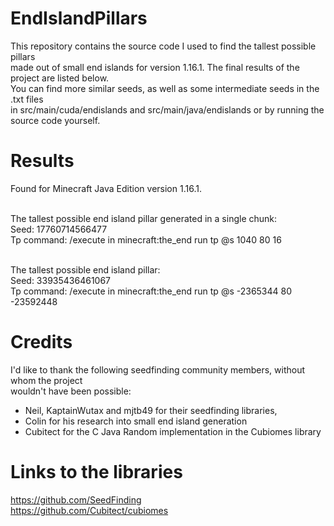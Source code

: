 # EndIslandPillars
This repository contains the source code I used to find the tallest possible pillars<br>
made out of small end islands for version 1.16.1. The final results of the project are listed below.<br>
You can find more similar seeds, as well as some intermediate seeds in the .txt files<br>
in src/main/cuda/endislands and src/main/java/endislands or by running the source code yourself.

# Results
Found for Minecraft Java Edition version 1.16.1.<br><br>

The tallest possible end island pillar generated in a single chunk:<br>
Seed: 17760714566477 <br>
Tp command: /execute in minecraft:the_end run tp @s 1040 80 16 <br><br>

The tallest possible end island pillar:<br>
Seed: 33935436461067 <br>
Tp command: /execute in minecraft:the_end run tp @s -2365344 80 -23592448

# Credits
I'd like to thank the following seedfinding community members, without whom the project<br>
wouldn't have been possible:<br>
- Neil, KaptainWutax and mjtb49 for their seedfinding libraries,
- Colin for his research into small end island generation
- Cubitect for the C Java Random implementation in the Cubiomes library

# Links to the libraries
https://github.com/SeedFinding <br>
https://github.com/Cubitect/cubiomes <br>

